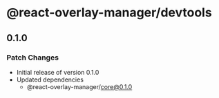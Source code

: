 # @react-overlay-manager/devtools

## 0.1.0

### Patch Changes

- Initial release of version 0.1.0
- Updated dependencies
  - @react-overlay-manager/core@0.1.0
